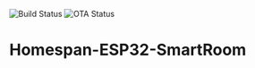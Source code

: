 ![Build Status](https://img.shields.io/endpoint?url=https://gist.githubusercontent.com/Prateek7805/46292c13ab8c70e68aa9619cad1d9560/raw/esp32-homekit-build.json)
![OTA Status](https://img.shields.io/endpoint?url=https://gist.githubusercontent.com/Prateek7805/46292c13ab8c70e68aa9619cad1d9560/raw/esp32-homekit-ota.json)

# Homespan-ESP32-SmartRoom
